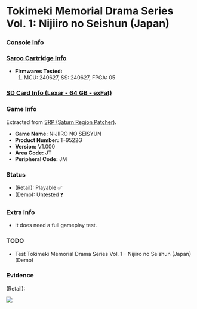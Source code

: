 # Tokimeki Memorial Drama Series Vol. 1: Nijiiro no Seishun (Japan)

### [Console Info](../../../../Info/Consoles/VA13/README.md)

### [Saroo Cartridge Info](../../../../Info/Cartridges/RetroGameParadiseStore/1.32F/README.md)

- <b>Firmwares Tested:</b>
  1. MCU: 240627, SS: 240627, FPGA: 05

### [SD Card Info (Lexar - 64 GB - exFat)](../../../../Info/SdCards/Lexar/64GB/exfat/README.md)

### Game Info

Extracted from [SRP (Saturn Region Patcher)](https://segaxtreme.net/resources/saturn-region-patcher.81/download).

- <b>Game Name:</b> NIJIIRO NO SEISYUN
- <b>Product Number:</b> T-9522G
- <b>Version:</b> V1.000
- <b>Area Code:</b> JT
- <b>Peripheral Code:</b> JM

### Status

- (Retail): Playable :white_check_mark:
- (Demo): Untested :question:

### Extra Info

- It does need a full gameplay test.

### TODO

- Test Tokimeki Memorial Drama Series Vol. 1 - Nijiiro no Seishun (Japan) (Demo)

### Evidence

(Retail):

[![](https://img.youtube.com/vi/eIRI7vxziS0/0.jpg)](https://www.youtube.com/watch?v=eIRI7vxziS0)

